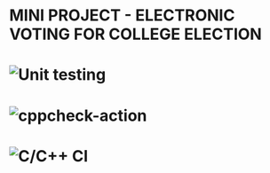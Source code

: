 # MINI PROJECT - ELECTRONIC VOTING FOR COLLEGE ELECTION
# ![Unit testing](https://github.com/stepin104930/lakshitha/workflows/Unit%20testing/badge.svg)
# ![cppcheck-action](https://github.com/stepin104930/lakshitha/workflows/cppcheck-action/badge.svg)
# ![C/C++ CI](https://github.com/stepin104930/lakshitha/workflows/C/C++%20CI/badge.svg)
